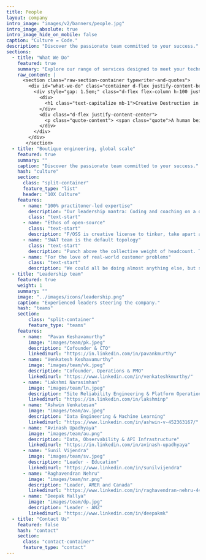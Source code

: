 ```yaml
---
title: People
layout: company
intro_image: "images/v2/banners/people.jpg"
intro_image_absolute: true
intro_image_hide_on_mobile: false
caption: "Culture = Code."
description: "Discover the passionate team committed to your success."
sections:
  - title: "What We Do"
    featured: true
    summary: "Explore our range of services designed to meet your technology and engineering needs."
    raw_content: |
      <section class="raw-section-container typewriter-and-quotes">
        <div id="what-we-do" class="container d-flex justify-content-between">
          <div style="gap: 1.5em;" class="d-flex flex-column h-100 justify-content-center">
            <div>
              <h1 class="text-capitalize mb-1">Creative Destruction in Software Engineering.</h1>
            </div>
            <div class="d-flex justify-content-center">
              <p class="quote-content"> <span class="quote">A human being should be able to change a diaper, plan an invasion, butcher a hog, conn a ship, design a building, write a sonnet, balance accounts, build a wall, set a bone, comfort the dying, take orders, give orders, cooperate, act alone, solve equations, analyze a new problem, pitch manure, program a computer, cook a tasty meal, fight efficiently, die gallantly. <br />Specialization is for insects.</span> — Robert A. Heinlein</p>
            </div>
          </div>
        </div>
       </section>
  - title: "Boutique engineering, global scale"
    featured: true
    summary: ""
    caption: "Discover the passionate team committed to your success."
    hash: "culture"
    section:
      class: "split-container"
      feature_type: "list"
      header: "10X Culture"
    features:
      - name: "100% practitoner-led expertise"
        description: "Our leadership mantra: Coding and coaching on a daily basis. Management and business are functions, not roles. Everyone is a technical contributor. Our overheads are ~0."
        class: "text-start"
      - name: "Ethos of open-source"
        class: "text-start"
        description: "F/OSS is creative license to tinker, take apart and put things back. Evidently the best form of capitalism. We care deeply enough to contribute, evangelize and organize communities."
      - name: "SWAT team is the default topology"
        class: "text-start"
        description: "Punch above the collective weight of headcount. The post AI age signals the rise of a new class of artisanal guilds, quite unlike system integrators or software factories."
      - name: "For the love of real-world customer problems"
        class: "text-start" 
        description: "We could all be doing almost anything else, but solving real-life business problems gives us a high." 
  - title: "Leadership team"
    featured: true
    weight: 1
    summary: ""
    image: "../images/icons/leadership.png"
    caption: "Experienced leaders steering the company."
    hash: "teams"
    section:
        class: "split-container"
        feature_type: "teams"
    features:
      - name:  "Pavan Keshavamurthy"
        image: "images/team/pk.jpeg"
        description: "Cofounder & CTO"
        linkedinurl: "https://in.linkedin.com/in/pavankmurthy"
      - name: "Venkatesh Keshavamurthy"
        image: "images/team/vk.jpeg"
        description: "Cofounder, Operations & PMO"
        linkedinurl: "https://www.linkedin.com/in/venkateshkmurthy/"
      - name: "Lakshmi Narasimhan"
        image: "images/team/ln.jpeg"
        description: "Site Reliability Engineering & Platform Operations"
        linkedinurl: "https://in.linkedin.com/in/lakshminp"
      - name: "Ashwin Venkatesan"
        image: "images/team/av.jpeg"
        description: "Data Engineering & Machine Learning"
        linkedinurl: "https://www.linkedin.com/in/ashwin-v-452363167/"
      - name: "Avinash Upadhyaya"
        image: "images/team/au.png"
        description: "Data, Observability & API Infrastructure"
        linkedinurl: "https://in.linkedin.com/in/avinash-upadhyaya"
      - name: "Sunil Vijendra"
        image: "images/team/sv.jpeg"
        description: "Leader - Education"
        linkedinurl: "https://www.linkedin.com/in/sunilvijendra"
      - name: "Raghavendran Nehru"
        image: "images/team/nr.png"
        description: "Leader, AMER and Canada"
        linkedinurl: "https://www.linkedin.com/in/raghavendran-nehru-44b761/"
      - name: "Deepak Mallya"
        image: "images/team/dp.jpg"
        description: "Leader - ANZ"
        linkedinurl: "https://www.linkedin.com/in/deepakmk"
  - title: "Contact Us"
    featured: false
    hash: "contact"
    section:
      class: "contact-container"
      feature_type: "contact"
---
```



